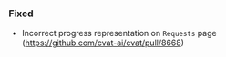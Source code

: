 ### Fixed

- Incorrect progress representation on `Requests` page
  (<https://github.com/cvat-ai/cvat/pull/8668>)
